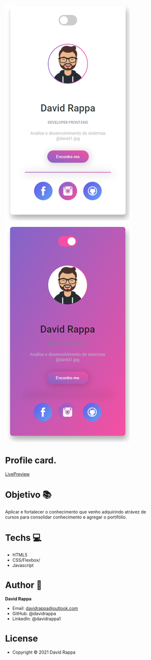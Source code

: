 ![](/imagens/profile-1.png)

![](/imagens/profile-2.png)

# Profile card.

[LivePreview](https://davidrappa.github.io/profile-card/)

# Objetivo 📚

Aplicar e fortalecer o conhecimento que venho adquirindo atrávez de cursos para consolidar conhecimento e agregar o portifólio.

# Techs 💻 

- HTML5
- CSS/Flexbox/
- Javascript

# Author 🚀

**David Rappa**

- Email: davidrappa@outlook.com
- GitHub: @davidrappa
- LinkedIn: @davidrappa1

# License

- Copyright © 2021 David Rappa 
